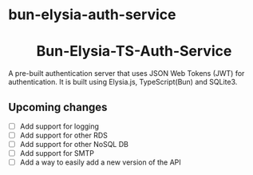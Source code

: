 # bun-elysia-auth-service
<h1 align="center">Bun-Elysia-TS-Auth-Service</h1>

<p>
A pre-built authentication server that uses JSON Web Tokens (JWT) for authentication. It is built using Elysia.js, TypeScript(Bun) and SQLite3.
</p>

## Upcoming changes
- [ ] Add support for logging
- [ ] Add support for other RDS
- [ ] Add support for other NoSQL DB
- [ ] Add support for SMTP
- [ ] Add a way to easily add a new version of the API